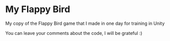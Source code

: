 # My Flappy Bird
My copy of the Flappy Bird game that I made in one day for training in Unity

You can leave your comments about the code, I will be grateful :)
